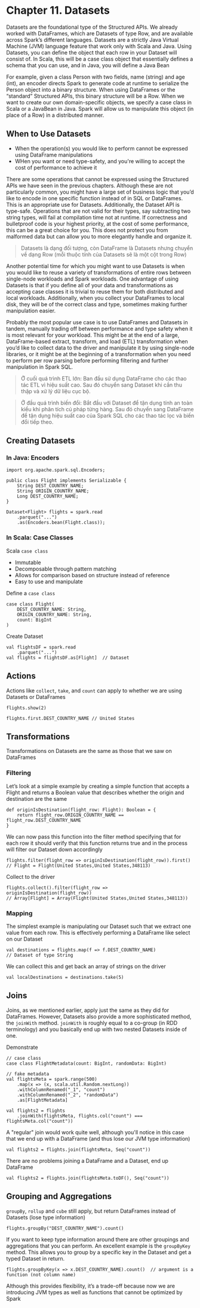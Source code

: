 # Chapter 11. Datasets

Datasets are the foundational type of the Structured APIs. We already worked with DataFrames, which are Datasets of type
Row, and are available across Spark’s different languages. Datasets are a strictly Java Virtual Machine (JVM) language
feature that work only with Scala and Java. Using Datasets, you can define the object that each row in your Dataset will
consist of. In Scala, this will be a case class object that essentially defines a schema that you can use, and in Java,
you will define a Java Bean

For example, given a class Person with two fields, name (string) and age (int), an encoder directs Spark to generate
code at runtime to serialize the Person object into a binary structure. When using DataFrames or the “standard”
Structured APIs, this binary structure will be a Row. When we want to create our own domain-specific objects, we specify
a case class in Scala or a JavaBean in Java. Spark will allow us to manipulate this object (in place of a Row) in a
distributed manner.

## When to Use Datasets

- When the operation(s) you would like to perform cannot be expressed using DataFrame manipulations
- WHen you want or need type-safety, and you're willing to accept the cost of performance to achieve it

There are some operations that cannot be expressed using the Structured APIs we have seen in the previous chapters.
Although these are not particularly common, you might have a large set of business logic that you’d like to encode in
one specific function instead of in SQL or DataFrames. This is an appropriate use for Datasets. Additionally, the
Dataset API is type-safe. Operations that are not valid for their types, say subtracting two string types, will fail at
compilation time not at runtime. If correctness and bulletproof code is your highest priority, at the cost of some
performance, this can be a great choice for you. This does not protect you from malformed data but can allow you to more
elegantly handle and organize it.

> Datasets là dạng đối tượng, còn DataFrame là Datasets nhưng chuyển về dạng Row (mỗi thuộc tính của Datasets sẽ là một
> cột trong Row)

Another potential time for which you might want to use Datasets is when you would like to reuse a variety of
transformations of entire rows between single-node workloads and Spark workloads. One advantage of using Datasets is
that if you define all of your data and transformations as accepting case classes it is trivial to reuse them for both
distributed and local workloads. Additionally, when you collect your DataFrames to local disk, they will be of the
correct class and type, sometimes making further manipulation easier.

Probably the most popular use case is to use DataFrames and Datasets in tandem, manually trading off between performance
and type safety when it is most relevant for your workload. This might be at the end of a large, DataFrame-based
extract, transform, and load (ETL) transformation when you’d like to collect data to the driver and manipulate it by
using single-node libraries, or it might be at the beginning of a transformation when you need to perform per row
parsing before performing filtering and further manipulation in Spark SQL.

> Ở cuối quá trình ETL lớn: Ban đầu sử dụng DataFrame cho các thao tác ETL vì hiệu suất cao. Sau đó chuyển sang Dataset
> khi cần thu thập và xử lý dữ liệu cục bộ.

> Ở đầu quá trình biến đổi: Bắt đầu với Dataset để tận dụng tính an toàn kiểu khi phân tích cú pháp từng hàng. Sau đó
> chuyển sang DataFrame để tận dụng hiệu suất cao của Spark SQL cho các thao tác lọc và biến đổi tiếp theo.

## Creating Datasets

### In Java: Encoders

    import org.apache.spark.sql.Encoders;

    public class Flight implements Serializable {
        String DEST_COUNTRY_NAME;
        String ORIGIN_COUNTRY_NAME;
        Long DEST_COUNTRY_NAME;
    }

    Dataset<Flight> flights = spark.read
        .parquet("...")
        .as(Encoders.bean(Flight.class));

### In Scala: Case Classes

Scala `case class`

- Immutable
- Decomposable through pattern matching
- Allows for comparison based on structure instead of reference
- Easy to use and manipulate

Define a `case class`

    case class Flight(
        DEST_COUNTRY_NAME: String,
        ORIGIN_COUNTRY_NAME: String,
        count: BigInt
    )

Create Dataset

    val flightsDF = spark.read
        .parquet("...")
    val flights = flightsDF.as[Flight]  // Dataset

## Actions

Actions like `collect`, `take`, and `count` can apply to whether we are using Datasets or DataFrames

    flights.show(2)

    flights.first.DEST_COUNTRY_NAME // United States

## Transformations

Transformations on Datasets are the same as those that we saw on DataFrames

### Filtering

Let’s look at a simple example by creating a simple function that accepts a Flight and returns a Boolean value that
describes whether the origin and destination are the same

    def originIsDestination(flight_row: Flight): Boolean = {
        return flight_row.ORIGIN_COUNTRY_NAME == flight_row.DEST_COUNTRY_NAME
    }

We can now pass this function into the filter method specifying that for each row it should verify that this function
returns true and in the process will filter our Dataset down accordingly

    flights.filter(flight_row => originIsDestination(flight_row)).first()
    // Flight = Flight(United States,United States,348113)

Collect to the driver

    flights.collect().filter(flight_row => originIsDestination(flight_row))
    // Array[Flight] = Array(Flight(United States,United States,348113))

### Mapping

The simplest example is manipulating our Dataset such that we extract one value from each row. This is effectively
performing a DataFrame like select on our Dataset

    val destinations = flights.map(f => f.DEST_COUNTRY_NAME)
    // Dataset of type String

We can collect this and get back an array of strings on the driver

    val localDestinations = destinations.take(5)

## Joins

Joins, as we mentioned earlier, apply just the same as they did for DataFrames. However, Datasets also provide a more
sophisticated method, the `joinWith` method. `joinWith` is roughly equal to a co-group (in RDD terminology) and you
basically end up with two nested Datasets inside of one.

Demonstrate

    // case class
    case class FlightMetadata(count: BigInt, randomData: BigInt)

    // fake metadata
    val flightsMeta = spark.range(500)
        .map(x => (x, scala.util.Random.nextLong))
        .withColumnRenamed("_1", "count")
        .withColumnRenamed("_2", "randomData")
        .as[FlightMetadata]

    val flights2 = flights
        .joinWith(flightsMeta, flights.col("count") === flightsMeta.col("count"))

A "regular" join would work quite well, although you'll notice in this case that we end up with a DataFrame (and thus
lose our JVM type information)

    val flights2 = flights.join(flightsMeta, Seq("count"))

There are no problems joining a DataFrame and a Dataset, end up DataFrame

    val flights2 = flights.join(flightsMeta.toDF(), Seq("count"))

## Grouping and Aggregations

`groupBy`, `rollup` and `cube` still apply, but return DataFrames instead of Datasets (lose type information)

    flights.groupBy("DEST_COUNTRY_NAME").count()

If you want to keep type information around there are other groupings and aggregations that you can perform. An
excellent example is the `groupByKey` method. This allows you to group by a specific key in the Dataset and get a typed
Dataset in return.

    flights.groupByKey(x => x.DEST_COUNTRY_NAME).count()  // argument is a function (not column name)

Although this provides flexibility, it’s a trade-off because now we are introducing JVM types as well as functions that
cannot be optimized by Spark


